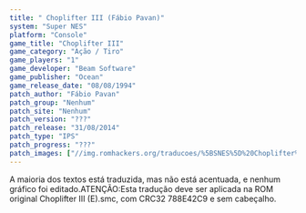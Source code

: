 ```yaml
---
title: " Choplifter III (Fábio Pavan)"
system: "Super NES"
platform: "Console"
game_title: "Choplifter III"
game_category: "Ação / Tiro"
game_players: "1"
game_developer: "Beam Software"
game_publisher: "Ocean"
game_release_date: "08/08/1994"
patch_author: "Fábio Pavan"
patch_group: "Nenhum"
patch_site: "Nenhum"
patch_version: "???"
patch_release: "31/08/2014"
patch_type: "IPS"
patch_progress: "???"
patch_images: ["//img.romhackers.org/traducoes/%5BSNES%5D%20Choplifter%20III%20-%20F%C3%A1bio%20Pavan%20-%201.png","//img.romhackers.org/traducoes/%5BSNES%5D%20Choplifter%20III%20-%20F%C3%A1bio%20Pavan%20-%202.png","//img.romhackers.org/traducoes/%5BSNES%5D%20Choplifter%20III%20-%20F%C3%A1bio%20Pavan%20-%203.png"]
---
```

A maioria dos textos está traduzida, mas não está acentuada, e nenhum gráfico foi editado.ATENÇÃO:Esta tradução deve ser aplicada na ROM original Choplifter III (E).smc, com CRC32 788E42C9 e sem cabeçalho.